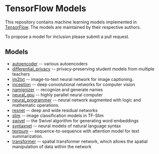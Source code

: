 # TensorFlow Models

This repository contains machine learning models implemented in
[TensorFlow](https://tensorflow.org). The models are maintained by their
respective authors.

To propose a model for inclusion please submit a pull request.


## Models
- [autoencoder](autoencoder) -- various autoencoders
- [differential_privacy](differential_privacy) -- privacy-preserving student models from multiple teachers
- [im2txt](im2txt) -- image-to-text neural network for image captioning.
- [inception](inception) -- deep convolutional networks for computer vision
- [namignizer](namignizer) -- recognize and generate names
- [neural_gpu](neural_gpu) -- highly parallel neural computer
- [neural_programmer](neural_programmer) -- neural network augmented with logic and mathematic operations.
- [resnet](resnet) -- deep and wide residual networks
- [slim](slim) -- image classification models in TF-Slim
- [swivel](swivel) -- the Swivel algorithm for generating word embeddings
- [syntaxnet](syntaxnet) -- neural models of natural language syntax
- [textsum](textsum) -- sequence-to-sequence with attention model for text summarization.
- [transformer](transformer) -- spatial transformer network, which allows the spatial manipulation of data within the network
 
 
 
 
 
 
 
 
 
 
 
 
 
 
 
 
 
 
 
 
 
 
 
 
 
 
 
 
 
 
 
 
 
 
 
 
 
 
 
 
 
 
 
 
 
 
 
 
 
 
 
 
 
 
 
 
 
 
 
 
 
 
 
 
 
 
 
 
 
 
 
 
 
 
 
 
 
 
 
 
 
 
 
 
 
 
 
 
 
 
 
 
 
 
 
 
 
 
 
 
 
